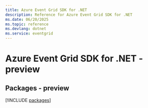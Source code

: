 ```yaml
---
title: Azure Event Grid SDK for .NET
description: Reference for Azure Event Grid SDK for .NET
ms.date: 06/20/2025
ms.topic: reference
ms.devlang: dotnet
ms.service: eventgrid
---
```

# Azure Event Grid SDK for .NET - preview
## Packages - preview
[!INCLUDE [packages](event-grid-index.md)]